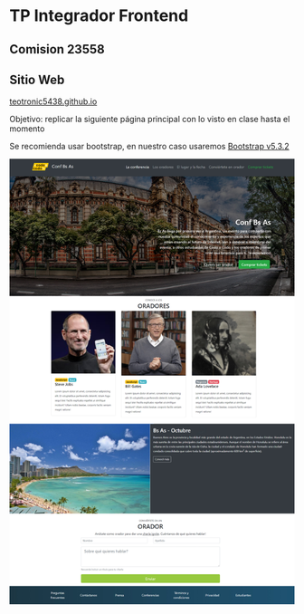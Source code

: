 # TP Integrador Frontend

## Comision 23558

## Sitio Web
<a href="https://teotronic5438.github.io">teotronic5438.github.io</a>

<p>Objetivo: replicar la siguiente página principal con lo visto en clase hasta el momento</p>
<p>Se recomienda usar bootstrap, en nuestro caso usaremos <a href="https://getbootstrap.com/docs/5.3/getting-started/introduction/">Bootstrap v5.3.2</a></p>

<img src="./img/final_front_2021.jpg" />